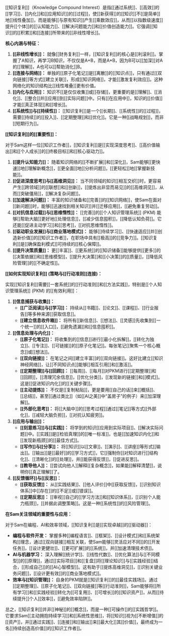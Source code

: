 [[知识复利]]（Knowledge Compound Interest）是指[[通过系统]]、[[高效]]的[[学习]]、[[内化]]和[[应用知识]]的[[过程]]，使[[新获得]]的[[知识]]不[[是简单]]地[[线性叠加]]，而是能够[[与原有知识]]产生[[乘数效应]]，从而[[以指数级速度]]提升[[个体]]的[[认知能力]]、[[解决问题能力]]和[[价值创造能力]]。它强调[[知识]]的[[积累]]和[[连接]]所带来的[[非线性增长]]。

**核心内涵与特征：**

1.  **[[非线性增长]]：** 就像[[财务复利]]一样，[[知识复利]]的核心是[[利滚利]]。掌握了A知识，再学习B知识，不仅仅是A+B，而是A*B，因为B可以[[加深]]对A的[[理解]]，A也可以[[帮助消化]]B。
2.  **[[连接与网络]]：** 单独的[[原子化笔记]]是[[离散]]的[[知识点]]，只有通过[[双向链接]]等方式[[建立关联]]，形成[[知识网络]]，才能[[激发复利效应]]。这种网络化的知识结构比[[线性堆叠]]更有价值。
3.  **[[内化与应用]]：** 知识不[[是仅仅收集]]或[[存储]]，更重要的是[[理解]]、[[消化]]、[[整合]]并[[应用]]到[[实际问题]]中。只有[[在应用中]]，知识的[[价值]]才能[[真正体现]]和[[增长]]。
4.  **[[系统性]]与[[持续性]]：** [[知识复利]]是一个[[长期]]、[[系统性]]的[[过程]]，需要[[持续]]的[[投入]]、[[定期整理]]和[[优化]]。它是一种[[战略规划]]，而非[[短期行为]]。

**[[知识复利]]的[[重要性]]：**

对于Sam这样一位[[知识工作者]]，[[知识复利]]是[[实现深度思考]]、[[高价值输出]]和[[个人成长]]的[[终极目标]]和[[核心驱动力]]。

1.  **[[提升认知能力]]：** 随着知识网络的[[不断扩展]]和[[深化]]，Sam能够[[更快速]]地[[理解新概念]]，[[更全面]]地[[分析问题]]，[[更轻松]]地[[掌握新技能]]。
2.  **[[促进深度思考]]与[[高维洞见]]：** 当不同领域的知识[[相互交织]]时，更容易产生[[跨领域]]的[[联想]]和[[创新]]，[[提炼出非显而易见]]的[[高维洞见]]，从而[[突破僵局]]，[[解决复杂问题]]。
3.  **[[加速解决问题]]：** 丰富的知识储备和[[完善]]的[[知识网络]]，使Sam在面对[[新问题]]时，能够[[迅速找到相关知识]]并[[迁移应用]]，[[避免重复劳动]]。
4.  **[[对抗信息过载]]与[[思维惰性]]：** [[完善]]的[[个人知识管理系统]] (PKM) 能够[[帮助大脑]]更好地[[处理信息]]，[[减少信息囤积]]，[[降低认知负荷]]。它还能[[促进主动学习]]和[[思考]]，[[对抗思维惰性]]。
5.  **[[驱动职业发展]]与[[商业落地模式]]：** 能够[[持续学习]]、[[快速适应]]并[[创造新价值]]的[[知识工作者]]，在职场中具有[[极高]]的[[竞争力]]。[[知识复利]]是[[确保盈利模式]]可持续的[[核心保障]]。
6.  **[[提升决策质量]]：** 更[[丰富]]、[[更系统]]的[[知识储备]]能够提供[[更多]]的[[决策依据]]和[[思维模型]]，[[提升大决策]]和[[小决策]]的[[质量]]，[[降低风险管理]]的[[不确定性]]。

**[[如何实现知识复利]] (策略与[[行动准则]]连接)：**

实现[[知识复利]]需要[[一套系统]]的[[行动准则]]和[[方法实践]]，特别是[[个人知识管理系统]] (PKM) 的[[有效利用]]：

1.  **[[信息捕获与收集]]：**
    *   **[[广泛阅读]]与[[学习]]：** 持续从[[书籍]]、[[论文]]、[[课程]]、[[行业报告]]等多种来源[[获取信息]]。
    *   **[[建立信息收件箱]]：** 将所有[[新信息]]、[[想法]]、[[灵感]]先收集到[[一个统一]]的[[入口]]，[[避免遗漏]]和[[信息囤积]]。
2.  **[[信息处理与内化]]：**
    *   **[[原子化笔记]]：** 将收集到的[[信息]]进行[[最小化拆解]]，[[转化为独立]]、[[专注]]、[[可链接]]的[[原子化笔记]]。每张笔记[[聚焦一个核心概念]]或[[想法]]。
    *   **[[双向链接]]：** 在笔记之间[[建立丰富]]的[[双向链接]]。这好比建立[[知识神经网络]]，让[[不同知识点]]能够[[相互引用]]和[[激活]]。
    *   **[[定期整理]]与[[回顾]]：** [[每周]]、[[每月]]对PKM进行[[定期整理]]和[[回顾]]，[[清理冗余信息]]，[[优化分类]]，[[发现新的链接]]和[[模式]]。这是[[促进知识内化]]的[[关键步骤]]。
    *   **[[主动提炼]]：** 不仅是[[复制粘贴]]，更是要用[[自己的话]]来[[概括]]、[[总结]]，甚至[[通过类比]]（如[[AI之美]]中“盖房子”的例子）来[[加深理解]]。
    *   **[[外部化思考]]：** 将[[大脑中]]的[[思考过程]]通过[[笔记]]等方式[[外部化]]，[[减轻大脑负担]]，[[对抗认知疲劳]]。
3.  **[[应用与输出]]：**
    *   **[[刻意练习]]与[[实践]]：** 将学到的知识[[应用到实际项目]]、[[解决实际问题]]中。[[实践]]是[[检验真理]]的[[唯一标准]]，也是[[加速知识内化]]和[[发现新瓶颈]]的[[最佳方式]]。
    *   **[[写作]]与[[分享]]：** 将[[知识]]以[[文章]]、[[演示]]、[[讲座]]等形式[[输出]]。[[输出]]是[[最好]]的[[学习方式]]，它[[强制你]]对知识进行[[结构化]]、[[清晰化]]的[[处理]]，并[[能获得反馈]]，[[促进反思]]。
    *   **[[教导他人]]：** [[尝试向他人]]解释[[复杂概念]]，如果能[[解释清楚]]，说明你[[真正理解]]了。
4.  **[[反馈循环]]与[[反思]]：**
    *   **[[获取反馈]]：** 从[[实践结果]]、[[他人评价]]中[[获取反馈]]，[[识别知识体系]]中[[存在]]的[[不足]]或[[错误]]。
    *   **[[定期反思]]：** [[审视]]自己的[[学习方法]]和[[知识体系]]，[[识别个人能力瓶颈]]，[[并据此调整策略]]。这是一种[[系统性]]的[[风险管理]]。

**在Sam关注领域的重要性与应用：**

对于Sam在编程、AI和效率领域，[[知识复利]]是[[实现卓越]]的[[驱动器]]：

*   **编程与软件开发：** 掌握多种[[编程语言]]、[[框架]]、[[设计模式]]和[[系统架构]]理念，通过[[双向链接]]相互关联，使Sam能够[[灵活应对不同]]的[[开发任务]]，[[设计更健壮]]、[[更可扩展]]的[[系统]]，并[[加速清理技术债]]。
*   **AI与机器学习：** 深入理解[[统计学]]、[[线性代数]]、[[优化算法]]与[[不同模型]]的[[原理]]，通过[[实际项目]]和[[复盘]]将[[理论知识]]与[[实践经验]]结合，[[形成自己]]的[[AI心智模型]]。这有助于[[提炼高维洞见]]，[[识别关键业务问题]]，[[设计更有效]]的[[商业落地模式]]。
*   **效率与[[知识管理]]：** 自身的PKM就是[[知识复利]]的[[最佳实践场]]。通过[[定期整理]]、[[原子化笔记]]、[[双向链接]]等[[行动准则]]，Sam能够将[[所有学习]]和[[实践经验]]转化为[[可复用]]、[[可增长]]的[[知识资产]]，从而[[持续提升]]个人[[效率]]，[[避免效率陷阱]]。

总之，[[知识复利]]并非[[神秘]]的[[概念]]，而是一种[[可操作]]的[[实践哲学]]。它要求Sam[[主动拥抱持续学习]]和[[系统性思维]]，将[[知识]]视为[[不断增值]]的[[资产]]，并[[通过实践]]、[[连接]]和[[输出]]来[[最大化]]其[[价值]]，最终成为一名[[持续创造高价值]]的[[知识工作者]]。